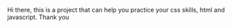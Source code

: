 Hi there, this is a project that can help you practice your css skills, html and javascript. Thank you
